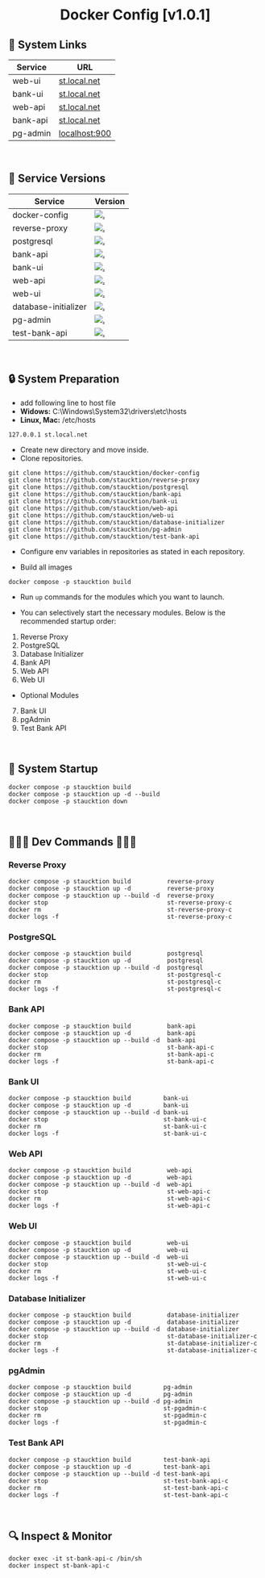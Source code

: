 <h1 id="top" align="center">Docker Config [v1.0.1]</h1>

<h2 id="system-links">🔗 System Links</h2> 

| Service  | URL                                           |
|----------|-----------------------------------------------|
| web-ui   | [st.local.net](https://st.local.net)          |
| bank-ui  | [st.local.net](https://st.local.net/bank-ui)  |
| web-api  | [st.local.net](https://st.local.net/web-api)  |
| bank-api | [st.local.net](https://st.local.net/bank-api) |
| pg-admin | [localhost:900](http://localhost:9001)        |

<br/>

<h2 id="service-versions">🧩 Service Versions</h2>

| Service              | Version                                                                                                                                                                   |
| -------------------- | ------------------------------------------------------------------------------------------------------------------------------------------------------------------------- |
| docker-config        | [![.](https://img.shields.io/badge/1.0.1-233838?style=flat&label=version&labelColor=111727&color=1181A1)](https://github.com/staucktion/docker-config/tree/v1.0.1)        |
| reverse-proxy        | [![.](https://img.shields.io/badge/1.0.0-233838?style=flat&label=version&labelColor=111727&color=1181A1)](https://github.com/staucktion/reverse-proxy/tree/v1.0.0)        |
| postgresql           | [![.](https://img.shields.io/badge/1.0.0-233838?style=flat&label=version&labelColor=111727&color=1181A1)](https://github.com/staucktion/postgresql/tree/v1.0.0)           |
| bank-api             | [![.](https://img.shields.io/badge/1.0.1-233838?style=flat&label=version&labelColor=111727&color=1181A1)](https://github.com/staucktion/bank-api/tree/v1.0.1)             |
| bank-ui              | [![.](https://img.shields.io/badge/1.0.1-233838?style=flat&label=version&labelColor=111727&color=1181A1)](https://github.com/staucktion/bank-ui/tree/v1.0.1)              |
| web-api              | [![.](https://img.shields.io/badge/1.0.0-233838?style=flat&label=version&labelColor=111727&color=1181A1)](https://github.com/staucktion/web-api/tree/v1.0.0)              |
| web-ui               | [![.](https://img.shields.io/badge/1.0.1-233838?style=flat&label=version&labelColor=111727&color=1181A1)](https://github.com/staucktion/web-ui/tree/v1.0.1)               |
| database-initializer | [![.](https://img.shields.io/badge/1.0.0-233838?style=flat&label=version&labelColor=111727&color=1181A1)](https://github.com/staucktion/database-initializer/tree/v1.0.0) |
| pg-admin             | [![.](https://img.shields.io/badge/1.0.0-233838?style=flat&label=version&labelColor=111727&color=1181A1)](https://github.com/staucktion/pg-admin/tree/v1.0.0)             |
| test-bank-api        | [![.](https://img.shields.io/badge/1.0.0-233838?style=flat&label=version&labelColor=111727&color=1181A1)](https://github.com/staucktion/test-bank-api/tree/v1.0.0)        |

<br/>

<h2 id="system-preparation">🔒 System Preparation</h2>

- add following line to host file
- **Widows:** C:\Windows\System32\drivers\etc\hosts
- **Linux, Mac:** /etc/hosts

```
127.0.0.1 st.local.net
```

- Create new directory and move inside.
- Clone repositories.

```
git clone https://github.com/staucktion/docker-config
git clone https://github.com/staucktion/reverse-proxy
git clone https://github.com/staucktion/postgresql
git clone https://github.com/staucktion/bank-api
git clone https://github.com/staucktion/bank-ui
git clone https://github.com/staucktion/web-api
git clone https://github.com/staucktion/web-ui
git clone https://github.com/staucktion/database-initializer
git clone https://github.com/staucktion/pg-admin
git clone https://github.com/staucktion/test-bank-api
```

- Configure env variables in repositories as stated in each repository.

- Build all images

```
docker compose -p staucktion build
```

- Run `up` commands for the modules which you want to launch.

- You can selectively start the necessary modules. Below is the recommended startup order:

1. Reverse Proxy
2. PostgreSQL
3. Database Initializer
4. Bank API
5. Web API
6. Web UI

- Optional Modules

7. Bank UI
8. pgAdmin
9. Test Bank API

<br/>

<h2 id="system-startup">🚀 System Startup</h2>

```
docker compose -p staucktion build
docker compose -p staucktion up -d --build
docker compose -p staucktion down
```

<br/>

## 🚀🚀🚀 Dev Commands 🚀🚀🚀

### Reverse Proxy

```
docker compose -p staucktion build          reverse-proxy
docker compose -p staucktion up -d          reverse-proxy
docker compose -p staucktion up --build -d  reverse-proxy
docker stop                                 st-reverse-proxy-c
docker rm                                   st-reverse-proxy-c
docker logs -f                              st-reverse-proxy-c
```

### PostgreSQL

```
docker compose -p staucktion build          postgresql
docker compose -p staucktion up -d          postgresql
docker compose -p staucktion up --build -d  postgresql
docker stop                                 st-postgresql-c
docker rm                                   st-postgresql-c
docker logs -f                              st-postgresql-c
```

### Bank API

```
docker compose -p staucktion build          bank-api
docker compose -p staucktion up -d          bank-api
docker compose -p staucktion up --build -d  bank-api
docker stop                                 st-bank-api-c
docker rm                                   st-bank-api-c
docker logs -f                              st-bank-api-c
```

### Bank UI

```
docker compose -p staucktion build         bank-ui
docker compose -p staucktion up -d         bank-ui
docker compose -p staucktion up --build -d bank-ui
docker stop                                st-bank-ui-c
docker rm                                  st-bank-ui-c
docker logs -f                             st-bank-ui-c
```

### Web API

```
docker compose -p staucktion build          web-api
docker compose -p staucktion up -d          web-api
docker compose -p staucktion up --build -d  web-api
docker stop                                 st-web-api-c
docker rm                                   st-web-api-c
docker logs -f                              st-web-api-c
```

### Web UI

```
docker compose -p staucktion build          web-ui
docker compose -p staucktion up -d          web-ui
docker compose -p staucktion up --build -d  web-ui
docker stop                                 st-web-ui-c
docker rm                                   st-web-ui-c
docker logs -f                              st-web-ui-c
```

### Database Initializer

```
docker compose -p staucktion build          database-initializer
docker compose -p staucktion up -d          database-initializer
docker compose -p staucktion up --build -d  database-initializer
docker stop                                 st-database-initializer-c
docker rm                                   st-database-initializer-c
docker logs -f                              st-database-initializer-c
```

### pgAdmin

```
docker compose -p staucktion build         pg-admin
docker compose -p staucktion up -d         pg-admin
docker compose -p staucktion up --build -d pg-admin
docker stop                                st-pgadmin-c
docker rm                                  st-pgadmin-c
docker logs -f                             st-pgadmin-c
```

### Test Bank API

```
docker compose -p staucktion build         test-bank-api
docker compose -p staucktion up -d         test-bank-api
docker compose -p staucktion up --build -d test-bank-api
docker stop                                st-test-bank-api-c
docker rm                                  st-test-bank-api-c
docker logs -f                             st-test-bank-api-c
```

<br/>

## 🔍 Inspect & Monitor

```
docker exec -it st-bank-api-c /bin/sh
docker inspect st-bank-api-c
```
